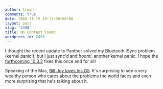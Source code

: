 ```yaml
---
author: troyh
comments: true
date: 2003-11-19 19:11:00+00:00
layout: post
slug: '2498'
title: No Content Found
wordpress_id: 2498
---
```


I thought the recent update to Panther solved my Bluetooth iSync problem (kernel panic!), but I just sync'd and _boom!_, another kernel panic. I hope the [forthcoming 10.3.2](http://www.microsoft-watch.com/article2/0,4248,1387600,00.asp) fixes this once and for all!

Speaking of the Mac, [Bill Joy loves his G5](http://www.wired.com/wired/archive/11.12/billjoy.html?tw=wn_tophead_3). It's surprising to see a very wealthy person who cares about the problems the world faces and even more surprising that he's talking about it.
